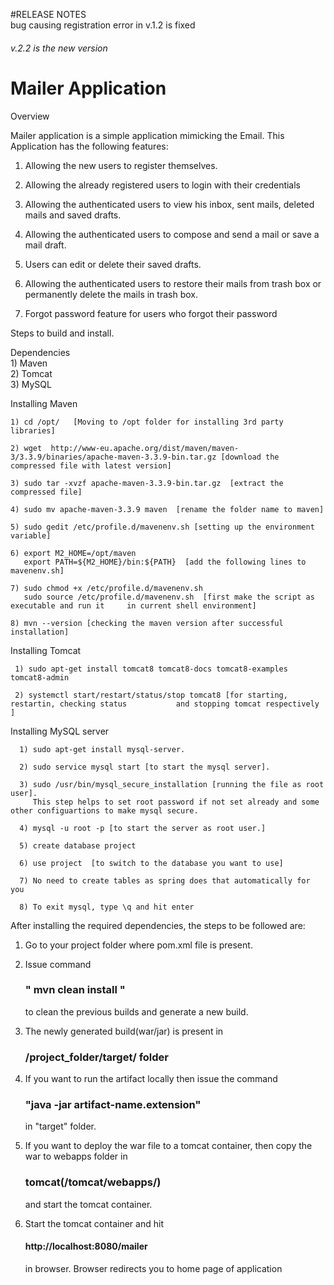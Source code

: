 #RELEASE NOTES<br>
bug causing registration error in v.1.2 is fixed <h6 >v.2.2 is the new version</h6>
# Mailer Application

Overview

Mailer application is a simple application mimicking the Email.
This Application has the following features:
 1) Allowing the new users to register themselves.
 
 2) Allowing the already registered users to login with their credentials
 
 3) Allowing the authenticated users to view his inbox, sent mails, deleted mails and saved drafts.
 
 4) Allowing the authenticated users to compose and send a mail or save a mail draft.
 
 5) Users can edit or delete their saved drafts.
   
 6) Allowing the authenticated users to restore their mails from trash box or permanently delete the mails in trash box.
 
 7) Forgot password feature for users who forgot their password 
   
   
  Steps to build and install.
  
  Dependencies<br>
  	1) Maven<br>
  	2) Tomcat<br>
	3) MySQL<br>
  
  Installing Maven<br>
  
  	1) cd /opt/   [Moving to /opt folder for installing 3rd party libraries]
  	
  	2) wget  http://www-eu.apache.org/dist/maven/maven-3/3.3.9/binaries/apache-maven-3.3.9-bin.tar.gz [download the compressed file with latest version]
  	
  	3) sudo tar -xvzf apache-maven-3.3.9-bin.tar.gz  [extract the compressed file]
  	
  	4) sudo mv apache-maven-3.3.9 maven  [rename the folder name to maven]
  	
  	5) sudo gedit /etc/profile.d/mavenenv.sh [setting up the environment variable]
  	
  	6) export M2_HOME=/opt/maven
       export PATH=${M2_HOME}/bin:${PATH}  [add the following lines to mavenenv.sh]
       
 	7) sudo chmod +x /etc/profile.d/mavenenv.sh 
	   sudo source /etc/profile.d/mavenenv.sh  [first make the script as executable and run it 	   in current shell environment]
	   
	8) mvn --version [checking the maven version after successful installation]
  	 
   Installing Tomcat<br>
   
     1) sudo apt-get install tomcat8 tomcat8-docs tomcat8-examples tomcat8-admin
     
     2) systemctl start/restart/status/stop tomcat8 [for starting, restartin, checking status   	    and stopping tomcat respectively ]
     
   Installing MySQL server
      
      1) sudo apt-get install mysql-server.  
      
      2) sudo service mysql start [to start the mysql server].
      
      3) sudo /usr/bin/mysql_secure_installation [running the file as root user].
         This step helps to set root password if not set already and some other configuartions to make mysql secure.
      	 
      4) mysql -u root -p [to start the server as root user.]
      
      5) create database project
      
      6) use project  [to switch to the database you want to use]
       
      7) No need to create tables as spring does that automatically for you
      
      8) To exit mysql, type \q and hit enter
      
  	
  	
  After installing the required dependencies, the steps to be followed are: 	
  	
   1) Go to your project folder where pom.xml file is present.
   
   2) Issue command <h3>" mvn clean install "</h3> to clean the previous builds and generate a new 	  	  	  build.
   
   3) The newly generated build(war/jar) is present in <h3>/project_folder/target/ folder</h3>
   
   4) If you want to run the artifact locally then issue the command <h3>"java -jar 	 	 	 	 	  artifact-name.extension"</h3> in "target" folder.
   
   5) If you want to deploy the war file to a tomcat container, then copy the war to webapps  	 	  folder in <h3>tomcat(/tomcat/webapps/)</h3> and start the tomcat container.   
   
   6) Start the tomcat container and hit <h4>http://localhost:8080/mailer</h4> in browser. Browser redirects you to home page of application
